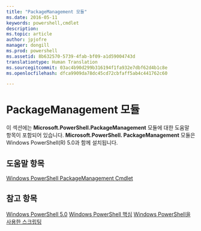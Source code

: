 ```yaml
---
title: "PackageManagement 모듈"
ms.date: 2016-05-11
keywords: powershell,cmdlet
description: 
ms.topic: article
author: jpjofre
manager: dongill
ms.prod: powershell
ms.assetid: 8b632570-5739-4fab-bf09-a1d59004743d
translationtype: Human Translation
ms.sourcegitcommit: 03ac4b90d299b316194f1fa932e7dbf62d4b1c8e
ms.openlocfilehash: dfca9909da78dc45cd72cbfaff5ab4c441762c60

---
```


# PackageManagement 모듈
이 섹션에는 **Microsoft.PowerShell.PackageManagement** 모듈에 대한 도움말 항목이 포함되어 있습니다. **Microsoft.PowerShell. PackageManagement** 모듈은 Windows PowerShell(R) 5.0과 함께 설치됩니다.

## 도움말 항목
[Windows PowerShell PackageManagement Cmdlet](http://technet.microsoft.com/library/dn890706(v=wps.640).aspx)

## 참고 항목
[Windows PowerShell 5.0](Windows-PowerShell-5.0.md)
[Windows PowerShell 핵심](https://technet.microsoft.com/en-us/library/4b75f1e4-f327-48f3-92ab-bf5435094d41)
[Windows PowerShell을 사용한 스크립팅](../../getting-started/fundamental/Scripting-with-Windows-PowerShell.md)




<!--HONumber=Aug16_HO3-->


